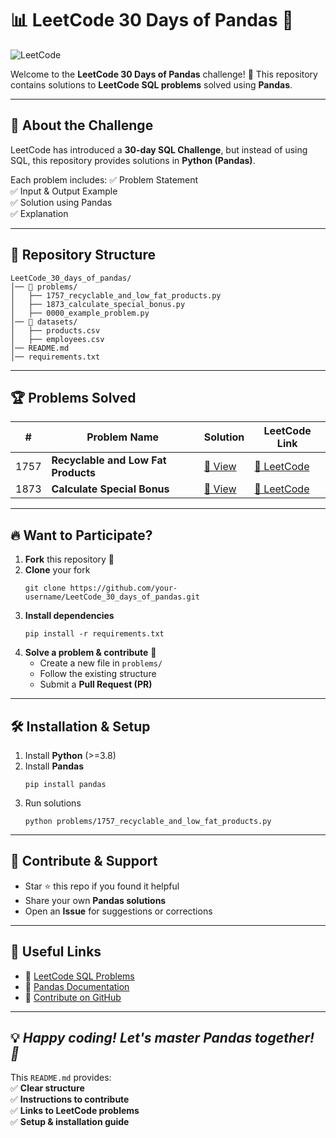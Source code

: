 # 📊 LeetCode 30 Days of Pandas 🚀

![LeetCode](https://upload.wikimedia.org/wikipedia/commons/1/19/LeetCode_logo_black.png)

Welcome to the **LeetCode 30 Days of Pandas** challenge! 🐼 This repository contains solutions to **LeetCode SQL problems** solved using **Pandas**.

---

## 📌 **About the Challenge**
LeetCode has introduced a **30-day SQL Challenge**, but instead of using SQL, this repository provides solutions in **Python (Pandas)**.

Each problem includes:
✅ Problem Statement  
✅ Input & Output Example  
✅ Solution using Pandas  
✅ Explanation  

---

## 📂 **Repository Structure**
```
LeetCode_30_days_of_pandas/
│── 📁 problems/
│   ├── 1757_recyclable_and_low_fat_products.py
│   ├── 1873_calculate_special_bonus.py
│   ├── 0000_example_problem.py
│── 📁 datasets/  
│   ├── products.csv
│   ├── employees.csv
│── README.md  
│── requirements.txt  
```

---

## 🏆 **Problems Solved**
| #    | Problem Name                        | Solution                                                   | LeetCode Link                                                                |
| ---- | ----------------------------------- | ---------------------------------------------------------- | ---------------------------------------------------------------------------- |
| 1757 | **Recyclable and Low Fat Products** | [🔗 View](problems/1757_recyclable_and_low_fat_products.py) | [🔗 LeetCode](https://leetcode.com/problems/recyclable-and-low-fat-products/) |
| 1873 | **Calculate Special Bonus**         | [🔗 View](problems/1873_calculate_special_bonus.py)         | [🔗 LeetCode](https://leetcode.com/problems/calculate-special-bonus/)         |

---

## 🔥 **Want to Participate?**
1. **Fork** this repository 🍴
2. **Clone** your fork  
   ```
   git clone https://github.com/your-username/LeetCode_30_days_of_pandas.git
   ```
3. **Install dependencies**  
   ```
   pip install -r requirements.txt
   ```
4. **Solve a problem & contribute** 🚀  
   - Create a new file in `problems/`
   - Follow the existing structure
   - Submit a **Pull Request (PR)**

---

## 🛠 **Installation & Setup**
1. Install **Python** (>=3.8)
2. Install **Pandas**  
   ```
   pip install pandas
   ```
3. Run solutions  
   ```
   python problems/1757_recyclable_and_low_fat_products.py
   ```

---

## 🤝 **Contribute & Support**
- Star ⭐ this repo if you found it helpful  
- Share your own **Pandas solutions**  
- Open an **Issue** for suggestions or corrections  

---

## 📌 **Useful Links**
- 🔗 [LeetCode SQL Problems](https://leetcode.com/problemset/database/)
- 🔗 [Pandas Documentation](https://pandas.pydata.org/)
- 🔗 [Contribute on GitHub](https://github.com/your-username/LeetCode_30_days_of_pandas)

---

## 💡 *Happy coding! Let's master Pandas together! 🚀*


This `README.md` provides:  
✅ **Clear structure**  
✅ **Instructions to contribute**  
✅ **Links to LeetCode problems**  
✅ **Setup & installation guide**  

